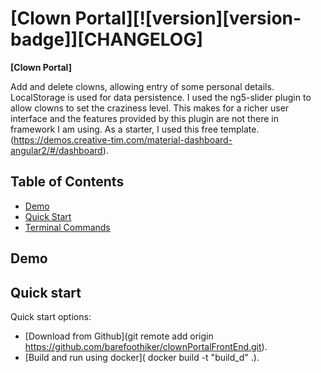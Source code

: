 # [Clown Portal][![version][version-badge]][CHANGELOG]

**[Clown Portal]**

Add and delete clowns, allowing entry of some personal details.
LocalStorage is used for data persistence.
I used the ng5-slider plugin to allow clowns to set the craziness level. This makes for a richer user interface and the features provided by this plugin are not there in framework I am using.
As a starter, I used this free template. (https://demos.creative-tim.com/material-dashboard-angular2/#/dashboard).

## Table of Contents

* [Demo](#demo)
* [Quick Start](#quick-start)
* [Terminal Commands](#documentation)


## Demo


## Quick start

Quick start options:

- [Download from Github](git remote add origin https://github.com/barefoothiker/clownPortalFrontEnd.git).
- [Build and run using docker]( docker build -t "build_d"  .).
